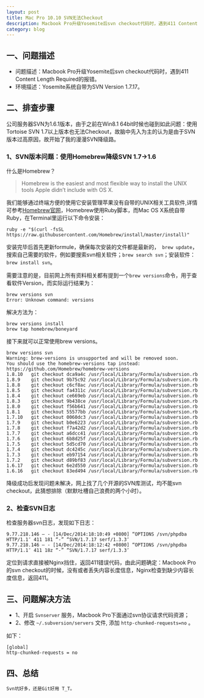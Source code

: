 ```yaml
---
layout: post
title: Mac Pro 10.10 SVN无法Checkout
description: Macbook Pro升级Yosemite后svn checkout代码时，遇到411 Content Length Required的报错，本文详细介绍了排查步骤以及解决方法。
category: blog
---
```



## 一、问题描述
* 问题描述：Macbook Pro升级Yosemite后svn checkout代码时，遇到411 Content Length Required的报错。
* 环境描述：Yosemite系统自带为SVN Version 1.7.17。

## 二、排查步骤
公司服务器SVN为1.6.1版本，由于之前在Win8.1 64bit时候也碰到如此问题：使用Tortoise SVN 1.7以上版本也无法Checkout，故脑中先入为主的认为是由于SVN版本过高原因，故开始了我的漫漫SVN降级路。

### 1、SVN版本问题：使用Homebrew降级SVN 1.7->1.6
什么是Homebrew？
> Homebrew is the easiest and most flexible way to install the UNIX tools Apple didn’t include with OS X.

我们能够通过终端方便的使用它安装管理苹果没有自带的UNIX相关工具软件,详情可参考[Homebrew官网](http://brew.sh/)，Homebrew使用Ruby脚本，而Mac OS X系统自带Ruby，在Terminal里运行以下命令安装：

	ruby -e "$(curl -fsSL https://raw.githubusercontent.com/Homebrew/install/master/install)"

安装完毕后首先更新formule，确保每次安装的文件都是最新的，` brew update`，搜索自己需要的软件，例如要搜索svn相关软件；`brew search svn`；安装软件：`brew install svn`。

需要注意的是，目前网上所有资料相关都有提到一个`brew versions`命令，用于查看软件Version，而实际运行结果为：

	brew versions svn
	Error: Unknown command: versions
	
解决方法为：

	brew versions install
	brew tap homebrew/boneyard

接下来就可以正常使用brew versions。

	brew versions svn
	Warning: brew-versions is unsupported and will be removed soon.
	You should use the homebrew-versions tap instead:
  	https://github.com/Homebrew/homebrew-versions
	1.8.10   git checkout dca9a4c /usr/local/Library/Formula/subversion.rb
	1.8.9    git checkout 9b75c92 /usr/local/Library/Formula/subversion.rb
	1.8.8    git checkout c6cf8ac /usr/local/Library/Formula/subversion.rb
	1.8.5    git checkout fa4311c /usr/local/Library/Formula/subversion.rb
	1.8.4    git checkout ce669eb /usr/local/Library/Formula/subversion.rb
	1.8.3    git checkout 9b438ce /usr/local/Library/Formula/subversion.rb
	1.8.0    git checkout f56b641 /usr/local/Library/Formula/subversion.rb
	1.8.1    git checkout 55577bb /usr/local/Library/Formula/subversion.rb
	1.7.10   git checkout 0060dc3 /usr/local/Library/Formula/subversion.rb
	1.7.9    git checkout b0e6223 /usr/local/Library/Formula/subversion.rb
	1.7.8    git checkout f7a42d2 /usr/local/Library/Formula/subversion.rb
	1.7.7    git checkout a6dcc41 /usr/local/Library/Formula/subversion.rb
	1.7.6    git checkout 6b8d25f /usr/local/Library/Formula/subversion.rb
	1.7.5    git checkout 5d5cd70 /usr/local/Library/Formula/subversion.rb
	1.7.4    git checkout dc4245c /usr/local/Library/Formula/subversion.rb
	1.7.3    git checkout eb97154 /usr/local/Library/Formula/subversion.rb
	1.7.2    git checkout d89bf83 /usr/local/Library/Formula/subversion.rb
	1.6.17   git checkout 6e2d550 /usr/local/Library/Formula/subversion.rb
	1.6.16   git checkout 83ed494 /usr/local/Library/Formula/subversion.rb

降级成功后发现问题未解决，网上找了几个开源的SVN库测试，均不能svn checkout，此猜想排除（默默吐槽自己浪费的两个小时）。

### 2、检查SVN日志
检查服务器svn日志，发现如下日志：

	9.77.218.146 – - [14/Dec/2014:18:10:49 +0800] “OPTIONS /svn/phpdba HTTP/1.1″ 411 181 “-” “SVN/1.7.17 serf/1.3.3″
	9.77.218.146 – - [14/Dec/2014:18:12:42 +0800] “OPTIONS /svn/phpdba HTTP/1.1″ 411 18z “-” “SVN/1.7.17 serf/1.3.3″


定位到请求直接被Nginx挡住，返回411错误代码，由此问题确定：Macbook Pro 的svn checkout的时候，没有或者丢失内容长度信息，Nginx检查到缺少内容长度信息，返回411。

## 三、问题解决方法

* 1、开启 `Svnserver` 服务，Macbook Pro下面通过svn协议请求代码资源；
* 2、修改 `~/.subversion/servers` 文件, 添加 `http-chunked-requests=no` 。

如下：

	[global]
	http-chunked-requests = no

## 四、总结
	
	Svn坑好多，还是Git好用 T_T。


